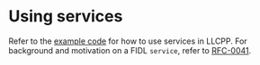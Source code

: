 # Using services

Refer to the [example code][code] for how to use services in LLCPP. For
background and motivation on a FIDL `service`, refer to [RFC-0041][rfc-0041].

<!-- xrefs -->
[code]: /examples/fidl/llcpp/services
[rfc-0041]: contribute/governance/rfcs/0041_unifying_services_devices.md

